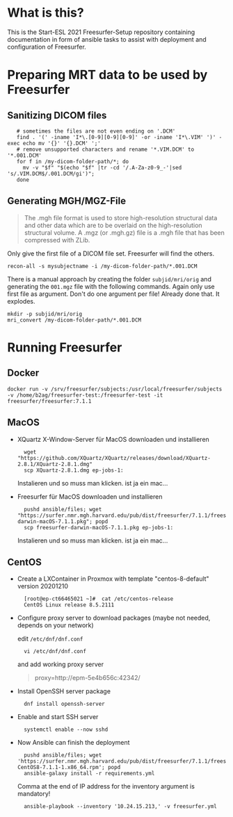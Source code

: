 # What is this?

This is the Start-ESL 2021 Freesurfer-Setup repository containing documentation in form of ansible tasks to assist with deployment and configuration of Freesurfer.

# Preparing MRT data to be used by Freesurfer

## Sanitizing DICOM files

       # sometimes the files are not even ending on '.DCM'
       find . '(' -iname 'I*\.[0-9][0-9][0-9]' -or -iname 'I*\.VIM' ')' -exec echo mv '{}' '{}.DCM' ';'
       # remove unsupported characters and rename '*.VIM.DCM' to '*.001.DCM'
       for f in /my-dicom-folder-path/*; do
         mv -v "$f" "$(echo "$f" |tr -cd '/.A-Za-z0-9_-'|sed 's/.VIM.DCM$/.001.DCM/gi')"; 
       done

## Generating MGH/MGZ-File

> The .mgh file format is used to store high-resolution structural data and other data which are to be overlaid on the high-resolution structural volume. A .mgz (or .mgh.gz) file is a .mgh file that has been compressed with ZLib. 

Only give the first file of a DICOM file set. Freesurfer will find the others.

    recon-all -s mysubjectname -i /my-dicom-folder-path/*.001.DCM

There is a manual approach by creating the folder `subjid/mri/orig` and generating the `001.mgz` file with the following commands. Again only use first file as argument. Don't do one argument per file! Already done that. It explodes.

    mkdir -p subjid/mri/orig
    mri_convert /my-dicom-folder-path/*.001.DCM

# Running Freesurfer

## Docker

    docker run -v /srv/freesurfer/subjects:/usr/local/freesurfer/subjects -v /home/b2ag/freesurfer-test:/freesurfer-test -it freesurfer/freesurfer:7.1.1

## MacOS

- XQuartz X-Window-Server für MacOS downloaden und installieren

        wget "https://github.com/XQuartz/XQuartz/releases/download/XQuartz-2.8.1/XQuartz-2.8.1.dmg"
        scp XQuartz-2.8.1.dmg ep-jobs-1:

    Instalieren und so muss man klicken. ist ja ein mac...

- Freesurfer für MacOS downloaden und installieren
  
        pushd ansible/files; wget "https://surfer.nmr.mgh.harvard.edu/pub/dist/freesurfer/7.1.1/freesurfer-darwin-macOS-7.1.1.pkg"; popd
        scp freesurfer-darwin-macOS-7.1.1.pkg ep-jobs-1:

    Instalieren und so muss man klicken. ist ja ein mac...


## CentOS

- Create a LXContainer in Proxmox with template "centos-8-default" version 20201210

        [root@ep-ct66465021 ~]#  cat /etc/centos-release
        CentOS Linux release 8.5.2111

- Configure proxy server to download packages (maybe not needed, depends on your network)

    edit `/etc/dnf/dnf.conf`

        vi /etc/dnf/dnf.conf 

    and add working proxy server

    > proxy=http://epm-5e4b656c:42342/

- Install OpenSSH server package

        dnf install openssh-server

- Enable and start SSH server

        systemctl enable --now sshd

- Now Ansible can finish the deployment

        pushd ansible/files; wget 'https://surfer.nmr.mgh.harvard.edu/pub/dist/freesurfer/7.1.1/freesurfer-CentOS8-7.1.1-1.x86_64.rpm'; popd
        ansible-galaxy install -r requirements.yml

    Comma at the end of IP address for the inventory argument is mandatory!

        ansible-playbook --inventory '10.24.15.213,' -v freesurfer.yml



